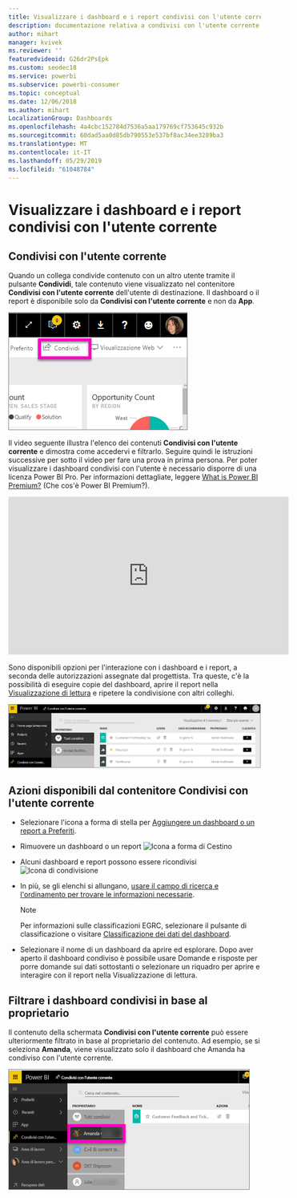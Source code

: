 ```yaml
---
title: Visualizzare i dashboard e i report condivisi con l'utente corrente
description: documentazione relativa a condivisi con l'utente corrente in Power BI
author: mihart
manager: kvivek
ms.reviewer: ''
featuredvideoid: G26dr2PsEpk
ms.custom: seodec18
ms.service: powerbi
ms.subservice: powerbi-consumer
ms.topic: conceptual
ms.date: 12/06/2018
ms.author: mihart
LocalizationGroup: Dashboards
ms.openlocfilehash: 4a4cbc152784d7536a5aa179769cf753645c932b
ms.sourcegitcommit: 60dad5aa0d85db790553e537bf8ac34ee3289ba3
ms.translationtype: MT
ms.contentlocale: it-IT
ms.lasthandoff: 05/29/2019
ms.locfileid: "61048784"
---
```

# <a name="display-the-dashboards-and-reports-that-have-been-shared-with-me"></a>Visualizzare i dashboard e i report condivisi con l'utente corrente
## <a name="shared-with-me"></a>Condivisi con l'utente corrente

Quando un collega condivide contenuto con un altro utente tramite il pulsante **Condividi**, tale contenuto viene visualizzato nel contenitore **Condivisi con l'utente corrente** dell'utente di destinazione. Il dashboard o il report è disponibile solo da **Condivisi con l'utente corrente** e non da **App**.

![Icona di condivisione](./media/end-user-shared-with-me/power-bi-share-dash.png)

Il video seguente illustra l'elenco dei contenuti **Condivisi con l'utente corrente** e dimostra come accedervi e filtrarlo. Seguire quindi le istruzioni successive per sotto il video per fare una prova in prima persona. Per poter visualizzare i dashboard condivisi con l'utente è necessario disporre di una licenza Power BI Pro. Per informazioni dettagliate, leggere [What is Power BI Premium?](../service-premium-what-is.md) (Che cos'è Power BI Premium?).

<iframe width="560" height="315" src="https://www.youtube.com/embed/G26dr2PsEpk" frameborder="0" allowfullscreen></iframe>

Sono disponibili opzioni per l'interazione con i dashboard e i report, a seconda delle autorizzazioni assegnate dal progettista. Tra queste, c'è la possibilità di eseguire copie del dashboard, aprire il report nella [Visualizzazione di lettura](end-user-reading-view.md) e ripetere la condivisione con altri colleghi.

![Contenitore Condivisi con l'utente corrente](./media/end-user-shared-with-me/power-bi-container.png)

## <a name="actions-available-from-the-shared-with-me-container"></a>Azioni disponibili dal contenitore **Condivisi con l'utente corrente**
* Selezionare l'icona a forma di stella per [Aggiungere un dashboard o un report a Preferiti](end-user-favorite.md).
* Rimuovere un dashboard o un report  ![Icona a forma di Cestino](./media/end-user-shared-with-me/power-bi-delete-icon.png)
* Alcuni dashboard e report possono essere ricondivisi  ![Icona di condivisione](./media/end-user-shared-with-me/power-bi-share-icon-new.png)
* In più, se gli elenchi si allungano, [usare il campo di ricerca e l'ordinamento per trovare le informazioni necessarie](end-user-search-sort.md).
  
  > [!NOTE]
  > Per informazioni sulle classificazioni EGRC, selezionare il pulsante di classificazione o visitare [Classificazione dei dati del dashboard](../service-data-classification.md).
  > 
  > 
* Selezionare il nome di un dashboard da aprire ed esplorare. Dopo aver aperto il dashboard condiviso è possibile usare Domande e risposte per porre domande sui dati sottostanti o selezionare un riquadro per aprire e interagire con il report nella Visualizzazione di lettura.

## <a name="filter-shared-dashboards-by-owner"></a>Filtrare i dashboard condivisi in base al proprietario
Il contenuto della schermata **Condivisi con l'utente corrente** può essere ulteriormente filtrato in base al proprietario del contenuto. Ad esempio, se si seleziona **Amanda**, viene visualizzato solo il dashboard che Amanda ha condiviso con l'utente corrente.

![Dashboard filtrato per proprietario](./media/end-user-shared-with-me/power-bi-owner-new.png)